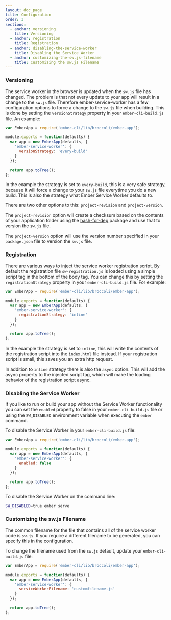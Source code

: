 ```yaml
---
layout: doc_page
title: Configuration
order: 3
sections:
  - anchor: versioning
    title: Versioning
  - anchor: registration
    title: Registration
  - anchor: disabling-the-service-worker
    title: Disabling the Service Worker
  - anchor: customizing-the-sw.js-filename
    title: Customizing the sw.js Filename
---
```


### Versioning

The service worker in the browser is updated when the `sw.js` file has changed.
The problem is that not every update to your app will result in a change to the
`sw.js` file. Therefore ember-service-worker has a few configuration options to
force a change to the `sw.js` file when building. This is done by setting the
`versionStrategy` property in your `ember-cli-build.js` file. An example:

```js
var EmberApp = require('ember-cli/lib/broccoli/ember-app');

module.exports = function(defaults) {
  var app = new EmberApp(defaults, {
    'ember-service-worker': {
      versionStrategy: 'every-build'
    }
  });

  return app.toTree();
};
```

In the example the strategy is set to `every-build`, this is a very safe
strategy, because it will force a change to your `sw.js` file everytime you do a
new build. This is also the strategy  what Ember Service Worker defaults to.

There are two other options to this: `project-revision` and `project-version`.

The `project-revision` option will create a checksum based on the contents of
your application folder using the [hash-for-dep](https://github.com/stefanpenner/hash-for-dep)
package and use that to version the `sw.js` file.

The `project-version` option will use the version number specified in your
`package.json` file to version the `sw.js` file.

### Registration

There are various ways to inject the service worker registration script. By
default the registration file `sw-registration.js` is loaded using a simple
script tag in the bottom of the body tag. You can change this by setting the
`registrationStrategy` property in your `ember-cli-build.js` file. For example:

```js
var EmberApp = require('ember-cli/lib/broccoli/ember-app');

module.exports = function(defaults) {
  var app = new EmberApp(defaults, {
    'ember-service-worker': {
      registrationStrategy: 'inline'
    }
  });

  return app.toTree();
};
```

In the example the strategy is set to `inline`, this will write the contents of
the registration script into the `index.html` file instead. If your registration
script is small, this saves you an extra http request.

In addition to `inline` strategy there is also the `async` option. This will add
the async property to the injected script tag, which will make the loading
behavior of the registration script async.

### Disabling the Service Worker

If you like to run or build your app without the Service Worker functionality
you can set the `enabled` property to false in your `ember-cli-build.js` file or
using the `SW_DISABLED` environment variable when executing the `ember`
command.

To disable the Service Worker in your `ember-cli-build.js` file:

```js
var EmberApp = require('ember-cli/lib/broccoli/ember-app');

module.exports = function(defaults) {
  var app = new EmberApp(defaults, {
    'ember-service-worker': {
      enabled: false
    }
  });

  return app.toTree();
};
```

To disable the Service Worker on the command line:

```sh
SW_DISABLED=true ember serve
```

### Customizing the sw.js Filename

The common filename for the file that contains all of the service worker code is `sw.js`. If you require a different filename to be generated, you can specify this in the configuration.

To change the filename used from the `sw.js` default, update your `ember-cli-build.js` file:

```js
var EmberApp = require('ember-cli/lib/broccoli/ember-app');

module.exports = function(defaults) {
  var app = new EmberApp(defaults, {
    'ember-service-worker': {
      serviceWorkerFilename: 'customfilename.js'
    }
  });

  return app.toTree();
};
```
